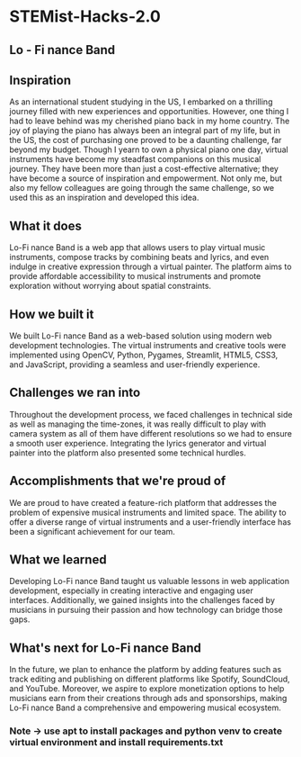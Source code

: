 # STEMist-Hacks-2.0
## Lo - Fi nance Band

## Inspiration

As an international student studying in the US, I embarked on a thrilling journey filled with new experiences and opportunities. However, one thing I had to leave behind was my cherished piano back in my home country. The joy of playing the piano has always been an integral part of my life, but in the US, the cost of purchasing one proved to be a daunting challenge, far beyond my budget. Though I yearn to own a physical piano one day, virtual instruments have become my steadfast companions on this musical journey. They have been more than just a cost-effective alternative; they have become a source of inspiration and empowerment. Not only me, but also my fellow colleagues are going through the same challenge, so we used this as an inspiration and developed this idea.

## What it does

Lo-Fi nance Band is a web app that allows users to play virtual music instruments, compose tracks by combining beats and lyrics, and even indulge in creative expression through a virtual painter. The platform aims to provide affordable accessibility to musical instruments and promote exploration without worrying about spatial constraints.

## How we built it

We built Lo-Fi nance Band as a web-based solution using modern web development technologies. The virtual instruments and creative tools were implemented using OpenCV, Python, Pygames, Streamlit, HTML5, CSS3, and JavaScript, providing a seamless and user-friendly experience.

## Challenges we ran into

Throughout the development process, we faced challenges in technical side as well as managing the time-zones, it was really difficult to play with camera system as all of them have different resolutions so we had  to ensure a smooth user experience. Integrating the lyrics generator and virtual painter into the platform also presented some technical hurdles.

## Accomplishments that we're proud of

We are proud to have created a feature-rich platform that addresses the problem of expensive musical instruments and limited space. The ability to offer a diverse range of virtual instruments and a user-friendly interface has been a significant achievement for our team.

## What we learned

Developing Lo-Fi nance Band taught us valuable lessons in web application development, especially in creating interactive and engaging user interfaces. Additionally, we gained insights into the challenges faced by musicians in pursuing their passion and how technology can bridge those gaps.

## What's next for Lo-Fi nance Band

In the future, we plan to enhance the platform by adding features such as track editing and publishing on different platforms like Spotify, SoundCloud, and YouTube. Moreover, we aspire to explore monetization options to help musicians earn from their creations through ads and sponsorships, making Lo-Fi nance Band a comprehensive and empowering musical ecosystem.


### Note -> use apt to install packages and python venv to create virtual environment and install requirements.txt
